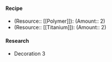 #### Recipe
- (Resource:: [[Polymer]]): (Amount:: 2)
- (Resource:: [[Titanium]]): (Amount:: 2)

#### Research
- Decoration 3